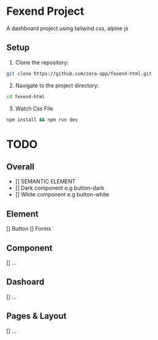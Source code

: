# Fexend Project

A dashboard project using tailwind css, alpine js

## Setup

1. Clone the repository:

```bash
git clone https://github.com/zera-app/fexend-html.git
```

2. Navigate to the project directory:

```bash
cd fexend-html
```

3. Watch Css File

```bash
npm install && npm run dev
```

# TODO

## Overall

- [] SEMANTIC ELEMENT
- [] Dark component e.g button-dark
- [] White component e.g button-white

## Element

[] Button
[] Forms

## Component

[] ...

## Dashoard

[] ...

## Pages & Layout

[] ...

